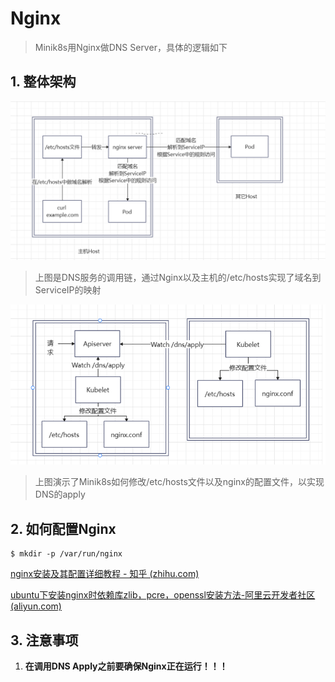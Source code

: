 # Nginx

> Minik8s用Nginx做DNS Server，具体的逻辑如下

## 1. 整体架构

![](./img/nginx-service-chain.png)

> 上图是DNS服务的调用链，通过Nginx以及主机的/etc/hosts实现了域名到ServiceIP的映射

![7ef0500937c19ea73c50b7f311ca5b7](./img/nginx-conf-modification.png)

> 上图演示了Minik8s如何修改/etc/hosts文件以及nginx的配置文件，以实现DNS的apply



## 2. 如何配置Nginx
```
$ mkdir -p /var/run/nginx
```

[nginx安装及其配置详细教程 - 知乎 (zhihu.com)](./img/nginx-conf-modification.png)

[ubuntu下安装nginx时依赖库zlib，pcre，openssl安装方法-阿里云开发者社区 (aliyun.com)](https://developer.aliyun.com/article/689686)



## 3. 注意事项

1. **在调用DNS Apply之前要确保Nginx正在运行！！！**